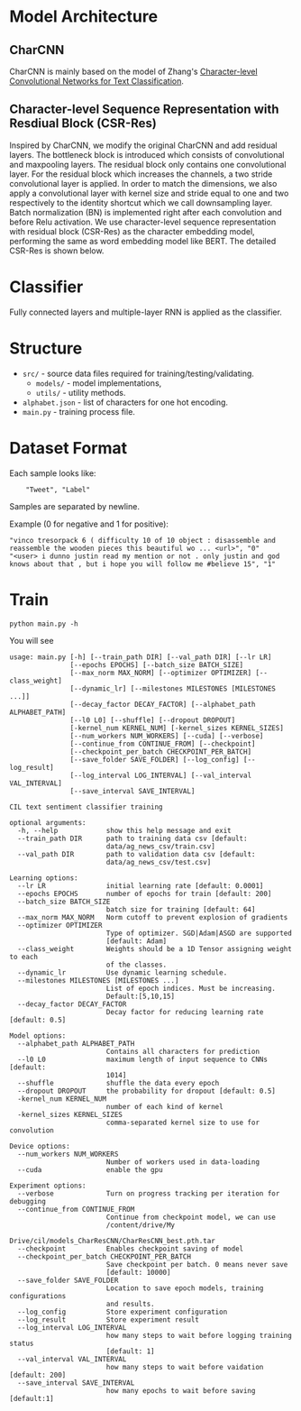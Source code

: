 # Model Architecture

## CharCNN
CharCNN is mainly based on the model of Zhang's [Character-level Convolutional Networks for Text Classification](https://arxiv.org/abs/1509.01626).

## Character-level Sequence Representation with Resdiual Block (CSR-Res)
Inspired by CharCNN, we modify the original CharCNN and add residual layers. The bottleneck block is introduced which consists of
convolutional and maxpooling layers. The residual block only contains one convolutional layer. For the residual block which increases the channels,
a two stride convolutional layer is applied. In order to match the dimensions, we also apply a convolutional layer with 
kernel size and stride equal to one and two respectively to the identity shortcut which we call downsampling layer. Batch
normalization (BN) is implemented right after each convolution and before Relu activation. We use character-level sequence 
representation with residual block (CSR-Res) as the character embedding model, performing the same as word embedding model like BERT.
The detailed CSR-Res is shown below.


# Classifier
Fully connected layers and multiple-layer RNN is applied as the classifier.

# Structure
* `src/` - source data files required for training/testing/validating.
    * `models/` - model implementations,
    * `utils/` - utility methods.
* `alphabet.json` - list of characters for one hot encoding.
* `main.py` - training process file.  

# Dataset Format
Each sample looks like:
        
        "Tweet", "Label"
        
Samples are separated by newline.

Example (0 for negative and 1 for positive):
    
    "vinco tresorpack 6 ( difficulty 10 of 10 object : disassemble and reassemble the wooden pieces this beautiful wo ... <url>", "0"
    "<user> i dunno justin read my mention or not . only justin and god knows about that , but i hope you will follow me #believe 15", "1"

# Train
```shell script
python main.py -h
```
You will see
```shell script
usage: main.py [-h] [--train_path DIR] [--val_path DIR] [--lr LR]
               [--epochs EPOCHS] [--batch_size BATCH_SIZE]
               [--max_norm MAX_NORM] [--optimizer OPTIMIZER] [--class_weight]
               [--dynamic_lr] [--milestones MILESTONES [MILESTONES ...]]
               [--decay_factor DECAY_FACTOR] [--alphabet_path ALPHABET_PATH]
               [--l0 L0] [--shuffle] [--dropout DROPOUT]
               [-kernel_num KERNEL_NUM] [-kernel_sizes KERNEL_SIZES]
               [--num_workers NUM_WORKERS] [--cuda] [--verbose]
               [--continue_from CONTINUE_FROM] [--checkpoint]
               [--checkpoint_per_batch CHECKPOINT_PER_BATCH]
               [--save_folder SAVE_FOLDER] [--log_config] [--log_result]
               [--log_interval LOG_INTERVAL] [--val_interval VAL_INTERVAL]
               [--save_interval SAVE_INTERVAL]

CIL text sentiment classifier training

optional arguments:
  -h, --help            show this help message and exit
  --train_path DIR      path to training data csv [default:
                        data/ag_news_csv/train.csv]
  --val_path DIR        path to validation data csv [default:
                        data/ag_news_csv/test.csv]

Learning options:
  --lr LR               initial learning rate [default: 0.0001]
  --epochs EPOCHS       number of epochs for train [default: 200]
  --batch_size BATCH_SIZE
                        batch size for training [default: 64]
  --max_norm MAX_NORM   Norm cutoff to prevent explosion of gradients
  --optimizer OPTIMIZER
                        Type of optimizer. SGD|Adam|ASGD are supported
                        [default: Adam]
  --class_weight        Weights should be a 1D Tensor assigning weight to each
                        of the classes.
  --dynamic_lr          Use dynamic learning schedule.
  --milestones MILESTONES [MILESTONES ...]
                        List of epoch indices. Must be increasing.
                        Default:[5,10,15]
  --decay_factor DECAY_FACTOR
                        Decay factor for reducing learning rate [default: 0.5]

Model options:
  --alphabet_path ALPHABET_PATH
                        Contains all characters for prediction
  --l0 L0               maximum length of input sequence to CNNs [default:
                        1014]
  --shuffle             shuffle the data every epoch
  --dropout DROPOUT     the probability for dropout [default: 0.5]
  -kernel_num KERNEL_NUM
                        number of each kind of kernel
  -kernel_sizes KERNEL_SIZES
                        comma-separated kernel size to use for convolution

Device options:
  --num_workers NUM_WORKERS
                        Number of workers used in data-loading
  --cuda                enable the gpu

Experiment options:
  --verbose             Turn on progress tracking per iteration for debugging
  --continue_from CONTINUE_FROM
                        Continue from checkpoint model, we can use
                        /content/drive/My
                        Drive/cil/models_CharResCNN/CharResCNN_best.pth.tar
  --checkpoint          Enables checkpoint saving of model
  --checkpoint_per_batch CHECKPOINT_PER_BATCH
                        Save checkpoint per batch. 0 means never save
                        [default: 10000]
  --save_folder SAVE_FOLDER
                        Location to save epoch models, training configurations
                        and results.
  --log_config          Store experiment configuration
  --log_result          Store experiment result
  --log_interval LOG_INTERVAL
                        how many steps to wait before logging training status
                        [default: 1]
  --val_interval VAL_INTERVAL
                        how many steps to wait before vaidation [default: 200]
  --save_interval SAVE_INTERVAL
                        how many epochs to wait before saving [default:1]
```

